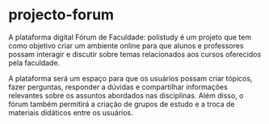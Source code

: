 # projecto-forum


A  plataforma digital Fórum de Faculdade: polistudy é um projeto que tem como objetivo criar um ambiente online para que alunos e professores possam interagir e discutir sobre temas relacionados aos cursos oferecidos pela faculdade.

A plataforma será um espaço para que os usuários possam criar tópicos, fazer perguntas, responder a dúvidas e compartilhar informações relevantes sobre os assuntos abordados nas disciplinas. Além disso, o fórum também permitirá a criação de grupos de estudo e a troca de materiais didáticos entre os usuários.

